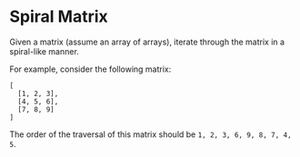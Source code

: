 # Spiral Matrix

Given a matrix (assume an array of arrays), iterate through the matrix
in a spiral-like manner.

For example, consider the following matrix:

```
[
  [1, 2, 3],
  [4, 5, 6],
  [7, 8, 9]
]
```

The order of the traversal of this matrix should be `1, 2, 3, 6, 9, 8,
7, 4, 5`. 
